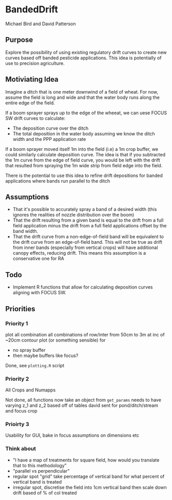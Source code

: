 # BandedDrift

Michael Bird and David Patterson


## Purpose

Explore the possibility of using existing regulatory drift curves to create new
curves based off banded pesticide applications. This idea is potentially of use
to precision agriculture.

## Motiviating Idea

Imagine a ditch that is one meter downwind of a field of wheat. For now, assume
the field is long and wide and that the water body runs along the entire edge of
the field.

If a boom sprayer sprays up to the edge of the wheeat, we can uese FOCUS SW 
drift curves to calculate:

  - The deposition curve over the ditch
  - The total deposition in the water body assuming we know the ditch width and
    the PPP application rate

If a boom sprayer moved itself 1m into the field (i.e) a 1m crop buffer, we 
could similarly calculate deposition curve. The idea is that if you subtracted
the 1m curve from the edge of field curve, you would be left with the drift that
resulted from spraying the 1m wide strip from field edge into the field.

There is the potential to use this idea to refine drift depositions for banded 
applications where bands run parallel to the ditch

## Assumptions

 - That it's possible to accurately spray a band of a desired width (this 
   ignores the realities of nozzle distribution over the boom)
 - That the drift resulting from a given band is equal to the drift from a full
   field application minus the drift from a full field applications offset by the 
   band width. 
 - That the drift curve from a non-edge-of-field band will be equivalent to the 
   drift curve from an edge-of-field band. This will not be true as drift from 
   inner bands (especially from vertical crops) will have additional canopy 
   effects, reducing drift. This means this assumption is a conservative one for
   RA
   


## Todo

  - Implement R functions that allow for calculating deposition curves aligning
    with FOCUS SW.


## Priorities

### Priority 1 

plot all combination all combinations of row/inter from 50cm to 3m at inc of
~20cm contour plot (or something sensible) for
- no spray buffer
- then maybe buffers like focus?

Done, see `plotting.R` script

### Priority 2 
All Crops and Numapps

Not done, all functions now take an object from `get_params`
needs to have varying z_1 and z_2 based off of tables david sent for pond/ditch/stream
 and focus crop

### Prioirty 3 
 Usability for GUI, bake in focus assumptions on dimensions etc

### Think about 
  - "I have a map of treatments for square field, how would you translate that to 
     this methodology"
  - "parallel vs perpendicular"
  - regular spot "grid" take percentage of vertical band for what percent of 
  vertical band is treated
  - irregular spot, discretise the field into 1cm vertical band then scale
  down drift based of % of col treated
